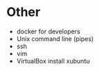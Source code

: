 # Other
- docker for developers
- Unix command line (pipes)
- ssh
- vim
- VirtualBox install xubuntu
